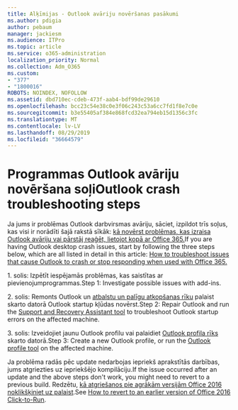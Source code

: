 ```yaml
---
title: Alķīmijas - Outlook avāriju novēršanas pasākumi
ms.author: pdigia
author: pebaum
manager: jackiesm
ms.audience: ITPro
ms.topic: article
ms.service: o365-administration
localization_priority: Normal
ms.collection: Adm_O365
ms.custom:
- "377"
- "1800016"
ROBOTS: NOINDEX, NOFOLLOW
ms.assetid: dbd710ec-cdeb-473f-aab4-bdf99de29610
ms.openlocfilehash: bcc23c54e38c0e3f06c243c53a6cc7fd1f8e7c0e
ms.sourcegitcommit: b3e55405af384e868fcd32ea794eb15d1356c3fc
ms.translationtype: MT
ms.contentlocale: lv-LV
ms.lasthandoff: 08/29/2019
ms.locfileid: "36664579"
---
```

# <a name="outlook-crash-troubleshooting-steps"></a><span data-ttu-id="19c2c-102">Programmas Outlook avāriju novēršana soļi</span><span class="sxs-lookup"><span data-stu-id="19c2c-102">Outlook crash troubleshooting steps</span></span>

<span data-ttu-id="19c2c-103">Ja jums ir problēmas Outlook darbvirsmas avāriju, sāciet, izpildot trīs soļus, kas visi ir norādīti šajā rakstā sīkāk: [kā novērst problēmas, kas izraisa Outlook avāriju vai pārstāj reaģēt, lietojot kopā ar Office 365.](https://support.microsoft.com/help/2413813/how-to-troubleshoot-issues-that-cause-outlook-to-crash-or-hang-when-us)</span><span class="sxs-lookup"><span data-stu-id="19c2c-103">If you are having Outlook desktop crash issues, start by following the three steps below, which are all listed in detail in this article: [How to troubleshoot issues that cause Outlook to crash or stop responding when used with Office 365.](https://support.microsoft.com/help/2413813/how-to-troubleshoot-issues-that-cause-outlook-to-crash-or-hang-when-us)</span></span>
  
<span data-ttu-id="19c2c-104">1. solis: Izpētīt iespējamās problēmas, kas saistītas ar pievienojumprogrammas.</span><span class="sxs-lookup"><span data-stu-id="19c2c-104">Step 1: Investigate possible issues with add-ins.</span></span>
  
<span data-ttu-id="19c2c-105">2. solis: Remonts Outlook un [atbalstu un palīgu atkopšanas rīku](https://aka.ms/SaRA-OutlookWontStart) palaist skarto datorā Outlook startup kļūdas novērst.</span><span class="sxs-lookup"><span data-stu-id="19c2c-105">Step 2: Repair Outlook and run the [Support and Recovery Assistant tool](https://aka.ms/SaRA-OutlookWontStart) to troubleshoot Outlook startup errors on the affected machine.</span></span>
  
<span data-ttu-id="19c2c-106">3. solis: Izveidojiet jaunu Outlook profilu vai palaidiet [Outlook profila rīks](https://aka.ms/SaRA-OutlookSetupProfile) skarto datorā.</span><span class="sxs-lookup"><span data-stu-id="19c2c-106">Step 3: Create a new Outlook profile, or run the [Outlook profile tool](https://aka.ms/SaRA-OutlookSetupProfile) on the affected machine.</span></span>
  
<span data-ttu-id="19c2c-107">Ja problēma radās pēc update nedarbojas iepriekš aprakstītās darbības, jums atgriezties uz iepriekšējo kompilāciju.</span><span class="sxs-lookup"><span data-stu-id="19c2c-107">If the issue occurred after an update and the above steps don't work, you might need to revert to a previous build.</span></span> <span data-ttu-id="19c2c-108">Redzētu, [kā atgriešanos pie agrākām versijām Office 2016 noklikšķiniet uz palaist](https://support.microsoft.com/help/2770432).</span><span class="sxs-lookup"><span data-stu-id="19c2c-108">See [How to revert to an earlier version of Office 2016 Click-to-Run](https://support.microsoft.com/help/2770432).</span></span>
  
